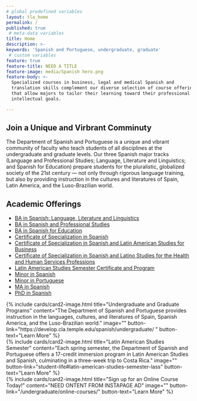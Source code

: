 ```yaml
---
# global predefined variables
layout: tla_home
permalink: /
published: true
 # meta-data variables
title: Home
description: >-
keywords: 'Spanish and Portuguese, undergraduate, graduate'
 # custom variables
feature: true
feature-title: NEED A TITLE
feature-image: media/Spanish hero.png
feature-body: >-
  Specialized courses in business, legal and medical Spanish and
  translation skills complement our diverse selection of course offerings
  that allow majors to tailor their learning toward their professional and
  intellectual goals.

---
```

## Join a Unique and Virbrant Comminuty
The Department of Spanish and Portuguese is a unique and vibrant community of faculty who teach students of all disciplines at the undergraduate and graduate levels. Our three Spanish major tracks (Language and Professional Studies; Language, Literature and Linguistics; and Spanish for Education) prepare students for the pluralistic, globalized society of the 21st century — not only through rigorous language training, but also by providing instruction in the cultures and literatures of Spain, Latin America, and the Luso-Brazilian world.

## Academic Offerings

- [BA in Spanish: Language, Literature and Linguistics](http://bulletin.temple.edu/undergraduate/liberal-arts/spanish-portuguese/ba-spanish-language-literature-linguistics-option/)
- [BA in Spanish and Professional Studies](http://bulletin.temple.edu/undergraduate/liberal-arts/spanish-portuguese/ba-spanish-language-professional-studies-option/)
- [BA in Spanish for Education](http://bulletin.temple.edu/undergraduate/liberal-arts/spanish-portuguese/ba-spanish-education-option/)
- [Certificate of Specialization in Spanish](http://bulletin.temple.edu/undergraduate/liberal-arts/spanish-portuguese/certificate-specialization-spanish/)
- [Certificate of Specialization in Spanish and Latin American Studies for Business](http://bulletin.temple.edu/undergraduate/liberal-arts/spanish-portuguese/certificate-specialization-spanish-latin-american-studies-business/)
- [Certificate of Specialization in Spanish and Latino Studies for the Health and Human Services Professions](http://bulletin.temple.edu/undergraduate/liberal-arts/spanish-portuguese/certificate-specialization-spanish-latino-studies-health-human-services-professions/)
- [Latin American Studies Semester Certificate and Program](http://bulletin.temple.edu/undergraduate/liberal-arts/spanish-portuguese/latin-american-studies-certificate-program/)
- [Minor in Spanish](http://bulletin.temple.edu/undergraduate/liberal-arts/spanish-portuguese/minor-spanish/)
- [Minor in Portuguese](http://bulletin.temple.edu/undergraduate/liberal-arts/spanish-portuguese/minor-portuguese/)
- [MA in Spanish](http://bulletin.temple.edu/graduate/scd/cla/spanish-ma/)
- [PhD in Spanish](http://bulletin.temple.edu/graduate/scd/cla/spanish-phd/)

<div class="row row-wide">
  <div class="col m12 l4">{% include cards/card2-image.html
    title="Undergraduate and Graduate Programs"
    content="The Department of Spanish and Portuguese provides instruction in the languages, cultures, and literatures of Spain, Spanish America, and the Luso-Brazilian world."
    image=""
    button-link="https://develop.cla.temple.edu/spanish/undergraduate/ "
    button-text="Learn More" %}
  </div>
  <div class="row row-wide">
    <div class="col m12 l4">{% include cards/card2-image.html
      title="Latin American Studies Semester"
      content="Each spring semester, the Department of Spanish and Portuguese offers a 17-credit immersion program in Latin American Studies and Spanish, culminating in a three-week trip to Costa Rica."
      image=""
      button-link="student-life#latin-american-studies-semester-lass"
      button-text="Learn More" %}
    </div>
    <div class="row row-wide">
      <div class="col m12 l4">{% include cards/card2-image.html
        title="Sign up for an Online Course Today!"
        content="NEED ONTENT FROM INSTAPAGE AD"
        image=""
        button-link="/undergraduate/online-courses/"
        button-text="Learn More" %}
      </div>
</div>
